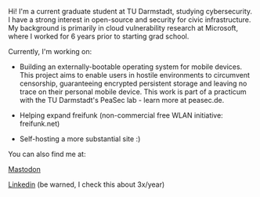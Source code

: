 Hi! I'm a current graduate student at TU Darmstadt, studying cybersecurity. I have a strong interest in open-source and security for civic infrastructure. My background is primarily in cloud vulnerability research at Microsoft, where I worked for 6 years prior to starting grad school. 

Currently, I'm working on:

- Building an externally-bootable operating system for mobile devices. This project aims to enable users in hostile environments to circumvent censorship, guaranteeing encrypted persistent storage and leaving no trace on their personal mobile device. This work is part of a practicum with the TU Darmstadt's PeaSec lab - learn more at peasec.de.

- Helping expand freifunk (non-commercial free WLAN initiative: freifunk.net)

- Self-hosting a more substantial site :)

You can also find me at:

[Mastodon](https://defcon.social/@hbrand)

[Linkedin](https://uk.linkedin.com/in/hannah-brand) (be warned, I check this about 3x/year)
